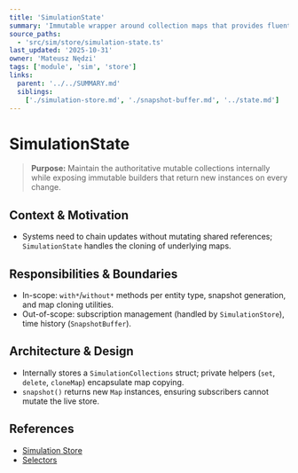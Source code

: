```yaml
---
title: 'SimulationState'
summary: 'Immutable wrapper around collection maps that provides fluent builders for inserting or removing entities.'
source_paths:
  - 'src/sim/store/simulation-state.ts'
last_updated: '2025-10-31'
owner: 'Mateusz Nędzi'
tags: ['module', 'sim', 'store']
links:
  parent: '../../SUMMARY.md'
  siblings:
    ['./simulation-store.md', './snapshot-buffer.md', '../state.md']
---
```


# SimulationState

> **Purpose:** Maintain the authoritative mutable collections internally while exposing immutable builders that return new instances on every change.

## Context & Motivation

- Systems need to chain updates without mutating shared references; `SimulationState` handles the cloning of underlying maps.

## Responsibilities & Boundaries

- In-scope: `with*`/`without*` methods per entity type, snapshot generation, and map cloning utilities.
- Out-of-scope: subscription management (handled by `SimulationStore`), time history (`SnapshotBuffer`).

## Architecture & Design

- Internally stores a `SimulationCollections` struct; private helpers (`set`, `delete`, `cloneMap`) encapsulate map copying.
- `snapshot()` returns new `Map` instances, ensuring subscribers cannot mutate the live store.

## References

- [Simulation Store](./simulation-store.md)
- [Selectors](../selectors/index.md)


